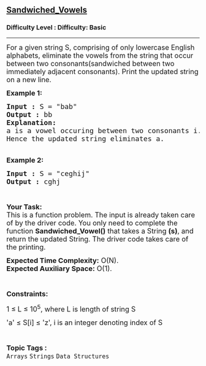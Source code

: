 <h2><a href="https://www.geeksforgeeks.org/problems/sandwiched-vowels5158/1?page=1&category=Strings&sortBy=difficulty">Sandwiched_Vowels</a></h2><h3>Difficulty Level : Difficulty: Basic</h3><hr><div class="problems_problem_content__Xm_eO"><p><span style="font-size:18px">For a given string S, comprising of only lowercase English alphabets, eliminate the vowels from the string that occur between two consonants(sandwiched between two immediately adjacent consonants). Print the updated string on a new line.</span></p>

<p><span style="font-size:18px"><strong>Example 1:</strong></span></p>

<pre><span style="font-size:18px"><strong>Input :</strong> S = "bab"
<strong>Output :</strong> bb
<strong>Explanation:
</strong>a is a vowel occuring between two consonants i.e. b. 
Hence the updated string eliminates a.

</span></pre>

<p><span style="font-size:18px"><strong>Example 2:</strong></span></p>

<pre><span style="font-size:18px"><strong>Input :</strong> S = "ceghij"
<strong>Output :</strong> cghj
</span></pre>

<p>&nbsp;</p>

<p><span style="font-size:18px"><strong>Your Task:</strong><br>
This is a function problem. The input is already taken care of by the driver code. You only need to complete the function <strong>Sandwiched_Vowel()</strong> that takes a String <strong>(s)</strong>, and return the updated String. The driver code takes care of the printing.</span></p>

<p><span style="font-size:18px"><strong>Expected Time Complexity:</strong>&nbsp;O(N).<br>
<strong>Expected Auxiliary Space:</strong>&nbsp;O(1).</span></p>

<p>&nbsp;</p>

<p><span style="font-size:18px"><strong>Constraints:</strong></span></p>

<p><span style="font-size:18px">1 ≤ L ≤ 10<sup>5</sup>, where L is length of string S</span></p>

<p><span style="font-size:18px">'a' ≤ S[i] ≤ 'z', i is an integer denoting index of S</span></p>
</div><br><p><span style=font-size:18px><strong>Topic Tags : </strong><br><code>Arrays</code>&nbsp;<code>Strings</code>&nbsp;<code>Data Structures</code>&nbsp;